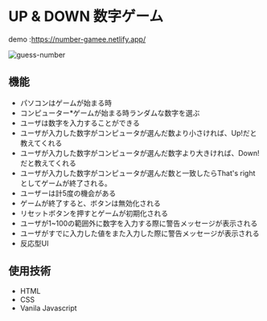 # UP & DOWN 数字ゲーム
demo :https://number-gamee.netlify.app/

![guess-number](https://user-images.githubusercontent.com/87357349/145359403-1cbcd803-b896-4063-a8ba-e32df2fb64f9.JPG)
## 機能
* パソコンはゲームが始まる時
* コンピューター*ゲームが始まる時ランダムな数字を選ぶ
* ユーザは数字を入力することができる
* ユーザが入力した数字がコンピュータが選んだ数より小さければ、Up!だと教えてくれる
* ユーザが入力した数字がコンピュータが選んだ数字より大きければ、Down!だと教えてくれる
* ユーザが入力した数字がコンピュータが選んだ数と一致したらThat's rightとしてゲームが終了される。
* ユーザーは計5度の機会がある
* ゲームが終了すると、ボタンは無効化される
* リセットボタンを押すとゲームが初期化される
* ユーザが1~100の範囲外に数字を入力する際に警告メッセージが表示される
* ユーザがすでに入力した値をまた入力した際に警告メッセージが表示される
* 反応型UI
## 使用技術
* HTML
* CSS
* Vanila Javascript
